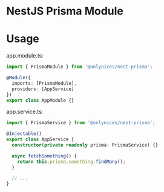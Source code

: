 # NestJS Prisma Module

# Usage

app.module.ts:
```ts
import { PrismaModule } from '@onlynices/nest-prisma';

@Module({
  imports: [PrismaModule],
  providers: [AppService]
})
export class AppModule {}
```

app.service.ts:
```ts
import { PrismaService } from '@onlynices/nest-prisma';

@Injectable()
export class AppService {
  constructor(private readonly prisma: PrismaService) {}

  async fetchSomething() {
    return this.prisma.something.findMany();
  }

  // ...
}
```